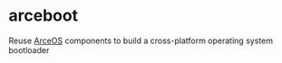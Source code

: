 # arceboot
Reuse [ArceOS](https://github.com/arceos-org/arceos) components to build a cross-platform operating system bootloader

